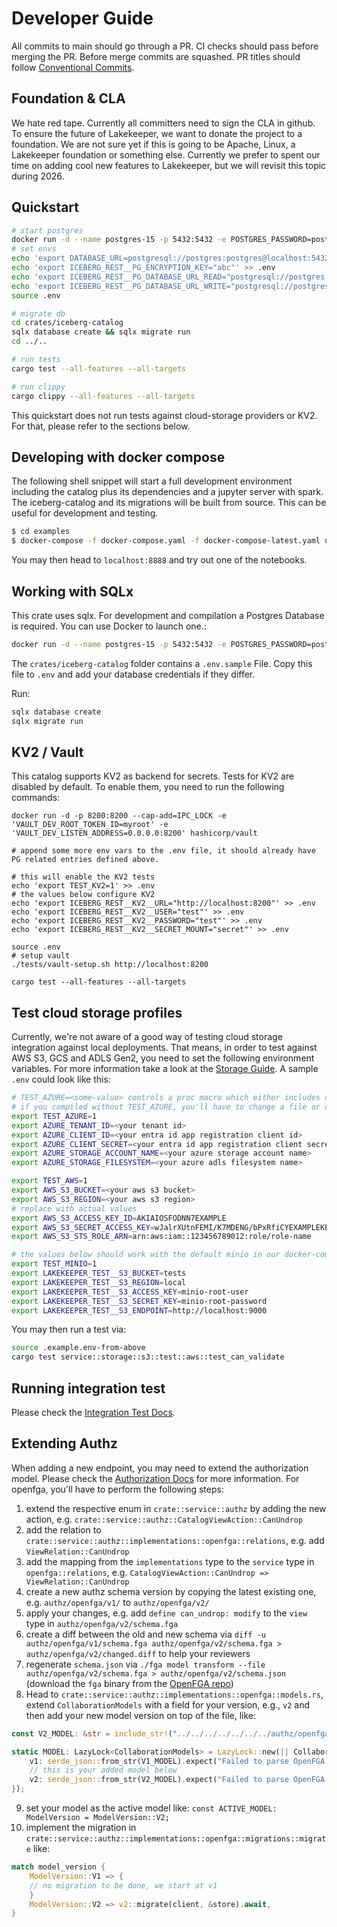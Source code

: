 # Developer Guide

All commits to main should go through a PR. CI checks should pass before merging the PR.
Before merge commits are squashed. PR titles should follow [Conventional Commits](https://www.conventionalcommits.org/en/v1.0.0/).

## Foundation & CLA
We hate red tape. Currently all committers need to sign the CLA in github. To ensure the future of Lakekeeper, we want to donate the project to a foundation. We are not sure yet if this is going to be Apache, Linux, a Lakekeeper foundation or something else. Currently we prefer to spent our time on adding cool new features to Lakekeeper, but we will revisit this topic during 2026.

## Quickstart

```bash
# start postgres
docker run -d --name postgres-15 -p 5432:5432 -e POSTGRES_PASSWORD=postgres postgres:15
# set envs
echo 'export DATABASE_URL=postgresql://postgres:postgres@localhost:5432/postgres' > .env
echo 'export ICEBERG_REST__PG_ENCRYPTION_KEY="abc"' >> .env
echo 'export ICEBERG_REST__PG_DATABASE_URL_READ="postgresql://postgres:postgres@localhost/postgres"' >> .env
echo 'export ICEBERG_REST__PG_DATABASE_URL_WRITE="postgresql://postgres:postgres@localhost/postgres"' >> .env
source .env

# migrate db
cd crates/iceberg-catalog
sqlx database create && sqlx migrate run
cd ../..

# run tests
cargo test --all-features --all-targets

# run clippy
cargo clippy --all-features --all-targets
```

This quickstart does not run tests against cloud-storage providers or KV2. For that, please refer to the sections below.

## Developing with docker compose

The following shell snippet will start a full development environment including the catalog plus its dependencies and a jupyter server with spark. The iceberg-catalog and its migrations will be built from source. This can be useful for development and testing.

```sh
$ cd examples
$ docker-compose -f docker-compose.yaml -f docker-compose-latest.yaml up -d --build
```

You may then head to `localhost:8888` and try out one of the notebooks.

## Working with SQLx

This crate uses sqlx. For development and compilation a Postgres Database is required. You can use Docker to launch
one.:

```sh
docker run -d --name postgres-15 -p 5432:5432 -e POSTGRES_PASSWORD=postgres postgres:15
```
The `crates/iceberg-catalog` folder contains a `.env.sample` File.
Copy this file to `.env` and add your database credentials if they differ.

Run:

```sh
sqlx database create
sqlx migrate run
```

## KV2 / Vault

This catalog supports KV2 as backend for secrets. Tests for KV2 are disabled by default. To enable them, you need to run the following commands:

```shell
docker run -d -p 8200:8200 --cap-add=IPC_LOCK -e 'VAULT_DEV_ROOT_TOKEN_ID=myroot' -e 'VAULT_DEV_LISTEN_ADDRESS=0.0.0.0:8200' hashicorp/vault

# append some more env vars to the .env file, it should already have PG related entries defined above.

# this will enable the KV2 tests
echo 'export TEST_KV2=1' >> .env
# the values below configure KV2
echo 'export ICEBERG_REST__KV2__URL="http://localhost:8200"' >> .env
echo 'export ICEBERG_REST__KV2__USER="test"' >> .env
echo 'export ICEBERG_REST__KV2__PASSWORD="test"' >> .env
echo 'export ICEBERG_REST__KV2__SECRET_MOUNT="secret"' >> .env

source .env
# setup vault
./tests/vault-setup.sh http://localhost:8200

cargo test --all-features --all-targets
```

## Test cloud storage profiles

Currently, we're not aware of a good way of testing cloud storage integration against local deployments. That means, in order to test against AWS S3, GCS and ADLS Gen2, you need to set the following environment variables. For more information take a look at the [Storage Guide](storage.md). A sample `.env` could look like this:

```sh
# TEST_AZURE=<some-value> controls a proc macro which either includes or excludes the azure tests
# if you compiled without TEST_AZURE, you'll have to change a file or do a cargo clean before rerunning tests. The same applies for the TEST_AWS and TEST_MINIO env vars.
export TEST_AZURE=1
export AZURE_TENANT_ID=<your tenant id>
export AZURE_CLIENT_ID=<your entra id app registration client id>
export AZURE_CLIENT_SECRET=<your entra id app registration client secret>
export AZURE_STORAGE_ACCOUNT_NAME=<your azure storage account name>
export AZURE_STORAGE_FILESYSTEM=<your azure adls filesystem name>

export TEST_AWS=1
export AWS_S3_BUCKET=<your aws s3 bucket>
export AWS_S3_REGION=<your aws s3 region>
# replace with actual values
export AWS_S3_ACCESS_KEY_ID=AKIAIOSFODNN7EXAMPLE
export AWS_S3_SECRET_ACCESS_KEY=wJalrXUtnFEMI/K7MDENG/bPxRfiCYEXAMPLEKEY
export AWS_S3_STS_ROLE_ARN=arn:aws:iam::123456789012:role/role-name

# the values below should work with the default minio in our docker-compose
export TEST_MINIO=1
export LAKEKEEPER_TEST__S3_BUCKET=tests
export LAKEKEEPER_TEST__S3_REGION=local
export LAKEKEEPER_TEST__S3_ACCESS_KEY=minio-root-user
export LAKEKEEPER_TEST__S3_SECRET_KEY=minio-root-password
export LAKEKEEPER_TEST__S3_ENDPOINT=http://localhost:9000
```

You may then run a test via:

```sh
source .example.env-from-above
cargo test service::storage::s3::test::aws::test_can_validate
```

## Running integration test

Please check the [Integration Test Docs](https://github.com/lakekeeper/lakekeeper/tree/main/tests).


## Extending Authz

When adding a new endpoint, you may need to extend the authorization model. Please check the [Authorization Docs](./authorization.md) for more information. For openfga, you'll have to perform the following steps:

1. extend the respective enum in `crate::service::authz` by adding the new action, e.g. `crate::service::authz::CatalogViewAction::CanUndrop`
2. add the relation to `crate::service::authz::implementations::openfga::relations`, e.g. add `ViewRelation::CanUndrop`
3. add the mapping from the `implementations` type to the `service` type in `openfga::relations`, e.g. `CatalogViewAction::CanUndrop => ViewRelation::CanUndrop`
4. create a new authz schema version by copying the latest existing one, e.g. `authz/openfga/v1/` to `authz/openfga/v2/`
5. apply your changes, e.g. add `define can_undrop: modify` to the `view` type in `authz/openfga/v2/schema.fga`
6. create a diff between the old and new schema via `diff -u authz/openfga/v1/schema.fga authz/openfga/v2/schema.fga > authz/openfga/v2/changed.diff` to help your reviewers
7. regenerate `schema.json` via `./fga model transform --file authz/openfga/v2/schema.fga > authz/openfga/v2/schema.json` (download the `fga` binary from the [OpenFGA repo](https://github.com/openfga/cli/releases/))
8. Head to `crate::service::authz::implementations::openfga::models.rs`, extend `CollaborationModels` with a field for your version, e.g., `v2` and then add your new model version on top of the file, like:
```rust
const V2_MODEL: &str = include_str!("../../../../../../../authz/openfga/v2/schema.json");

static MODEL: LazyLock<CollaborationModels> = LazyLock::new(|| CollaborationModels {
    v1: serde_json::from_str(V1_MODEL).expect("Failed to parse OpenFGA model V1 as JSON"),
    // this is your added model below
    v2: serde_json::from_str(V2_MODEL).expect("Failed to parse OpenFGA model V2 as JSON"),
});
```
9. set your model as the active model like: `const ACTIVE_MODEL: ModelVersion = ModelVersion::V2;`
10. implement the migration in `crate::service::authz::implementations::openfga::migrations::migrate` like:
```rust             
match model_version {
    ModelVersion::V1 => {
    // no migration to be done, we start at v1
    }
    ModelVersion::V2 => v2::migrate(client, &store).await,
}
```

